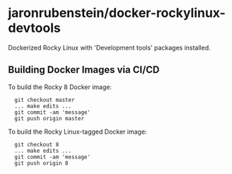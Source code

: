 # jaronrubenstein/docker-rockylinux-devtools

Dockerized Rocky Linux with 'Development tools' packages installed.

## Building Docker Images via CI/CD

To build the Rocky 8 Docker image:
```
  git checkout master
  ... make edits ...
  git commit -am 'message'
  git push origin master
```

To build the Rocky Linux-tagged Docker image:
```
  git checkout 8
  ... make edits ...
  git commit -am 'message'
  git push origin 8
```

